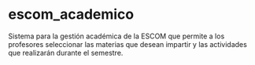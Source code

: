 # escom_academico
Sistema para la gestión académica de la ESCOM que permite a los profesores seleccionar las materias que desean impartir y las actividades que realizarán durante el semestre.
